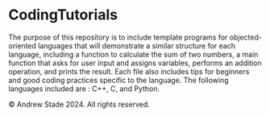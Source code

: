 # CodingTutorials
The purpose of this repository is to include template programs for objected-oriented languages that will demonstrate a similar structure for each language, including a function to calculate the sum of two numbers, a main function that asks for user input and assigns variables, performs an addition operation, and prints the result. Each file also includes tips for beginners and good coding practices specific to the language. The following languages included are : C++, C, and Python.

© Andrew Stade 2024. All rights reserved.
